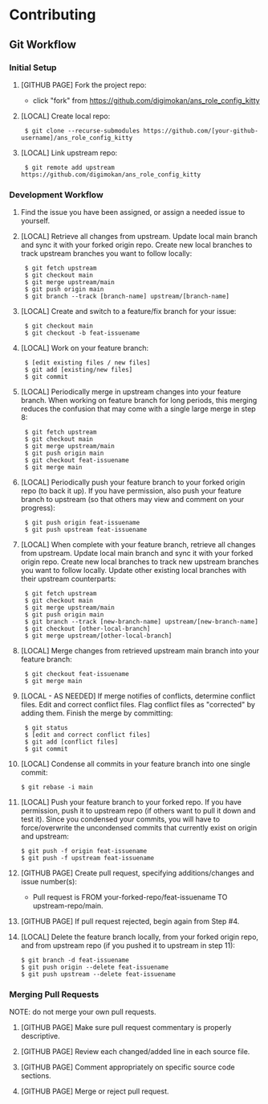 # Contributing

## Git Workflow

### Initial Setup

1. [GITHUB PAGE] Fork the project repo:

    * click "fork" from https://github.com/digimokan/ans_role_config_kitty

2. [LOCAL] Create local repo:

        $ git clone --recurse-submodules https://github.com/[your-github-username]/ans_role_config_kitty

3. [LOCAL] Link upstream repo:

        $ git remote add upstream https://github.com/digimokan/ans_role_config_kitty

### Development Workflow

1. Find the issue you have been assigned, or assign a needed issue to yourself.

2. [LOCAL] Retrieve all changes from upstream.  Update local main branch and
sync it with your forked origin repo.  Create new local branches to track
upstream branches you want to follow locally:

        $ git fetch upstream
        $ git checkout main
        $ git merge upstream/main
        $ git push origin main
        $ git branch --track [branch-name] upstream/[branch-name]

3. [LOCAL] Create and switch to a feature/fix branch for your issue:

        $ git checkout main
        $ git checkout -b feat-issuename

4. [LOCAL] Work on your feature branch:

        $ [edit existing files / new files]
        $ git add [existing/new files]
        $ git commit

5. [LOCAL] Periodically merge in upstream changes into your feature branch.
When working on feature branch for long periods, this merging reduces the
confusion that may come with a single large merge in step 8:

        $ git fetch upstream
        $ git checkout main
        $ git merge upstream/main
        $ git push origin main
        $ git checkout feat-issuename
        $ git merge main

6. [LOCAL] Periodically push your feature branch to your forked origin repo
(to back it up). If you have permission, also push your feature branch to
upstream (so that others may view and comment on your progress):

        $ git push origin feat-issuename
        $ git push upstream feat-issuename

7. [LOCAL] When complete with your feature branch, retrieve all changes from
upstream. Update local main branch and sync it with your forked origin repo.
Create new local branches to track new upstream branches you want to follow
locally. Update other existing local branches with their upstream counterparts:

        $ git fetch upstream
        $ git checkout main
        $ git merge upstream/main
        $ git push origin main
        $ git branch --track [new-branch-name] upstream/[new-branch-name]
        $ git checkout [other-local-branch]
        $ git merge upstream/[other-local-branch]

8. [LOCAL] Merge changes from retrieved upstream main branch into your feature
branch:

        $ git checkout feat-issuename
        $ git merge main

9. [LOCAL - AS NEEDED] If merge notifies of conflicts, determine conflict files.
Edit and correct conflict files.  Flag conflict files as "corrected" by adding
them. Finish the merge by committing:

        $ git status
        $ [edit and correct conflict files]
        $ git add [conflict files]
        $ git commit

10. [LOCAL] Condense all commits in your feature branch into one single commit:

        $ git rebase -i main

11. [LOCAL] Push your feature branch to your forked repo. If you have
permission, push it to upstream repo (if others want to pull it down and test
it). Since you condensed your commits, you will have to force/overwrite the
uncondensed commits that currently exist on origin and upstream:

        $ git push -f origin feat-issuename
        $ git push -f upstream feat-issuename

12. [GITHUB PAGE] Create pull request, specifying additions/changes and issue
number(s):

    * Pull request is FROM your-forked-repo/feat-issuename TO
      upstream-repo/main.

13. [GITHUB PAGE] If pull request rejected, begin again from Step #4.

14. [LOCAL] Delete the feature branch locally, from your forked origin repo, and
from upstream repo (if you pushed it to upstream in step 11):

        $ git branch -d feat-issuename
        $ git push origin --delete feat-issuename
        $ git push upstream --delete feat-issuename

### Merging Pull Requests

NOTE: do not merge your own pull requests.

1. [GITHUB PAGE] Make sure pull request commentary is properly descriptive.

2. [GITHUB PAGE] Review each changed/added line in each source file.

3. [GITHUB PAGE] Comment appropriately on specific source code sections.

4. [GITHUB PAGE] Merge or reject pull request.


